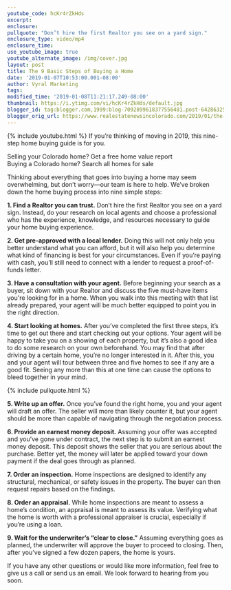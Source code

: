 ```yaml
---
youtube_code: hcKr4rZkHds
excerpt:
enclosure:
pullquote: "Don’t hire the first Realtor you see on a yard sign."
enclosure_type: video/mp4
enclosure_time:
use_youtube_image: true
youtube_alternate_image: /img/cover.jpg
layout: post
title: The 9 Basic Steps of Buying a Home
date: '2019-01-07T10:53:00.001-08:00'
author: Vyral Marketing
tags:
modified_time: '2019-01-08T11:21:17.249-08:00'
thumbnail: https://i.ytimg.com/vi/hcKr4rZkHds/default.jpg
blogger_id: tag:blogger.com,1999:blog-7092899618377556481.post-6428632579709934874
blogger_orig_url: https://www.realestatenewsincolorado.com/2019/01/the-9-basic-steps-of-buying-home.html
---
```

{% include youtube.html %}
If you’re thinking of moving in 2019, this nine-step home buying guide is for you.


Selling your Colorado home? Get a free home value report  
Buying a Colorado home? Search all homes for sale

Thinking about everything that goes into buying a home may seem overwhelming, but don’t worry—our team is here to help. We’ve broken down the home buying process into nine simple steps:

**1. Find a Realtor you can trust.** Don’t hire the first Realtor you see on a yard sign. Instead, do your research on local agents and choose a professional who has the experience, knowledge, and resources necessary to guide your home buying experience.


**2. Get pre-approved with a local lender.** Doing this will not only help you better understand what you can afford, but it will also help you determine what kind of financing is best for your circumstances. Even if you’re paying with cash, you’ll still need to connect with a lender to request a proof-of-funds letter.


**3. Have a consultation with your agent.** Before beginning your search as a buyer, sit down with your Realtor and discuss the five must-have items you're looking for in a home. When you walk into this meeting with that list already prepared, your agent will be much better equipped to point you in the right direction.


**4. Start looking at homes.** After you’ve completed the first three steps, it’s time to get out there and start checking out your options. Your agent will be happy to take you on a showing of each property, but it’s also a good idea to do some research on your own beforehand. You may find that after driving by a certain home, you’re no longer interested in it. After this, you and your agent will tour between three and five homes to see if any are a good fit. Seeing any more than this at one time can cause the options to bleed together in your mind.


{% include pullquote.html %}


**5. Write up an offer.** Once you’ve found the right home, you and your agent will draft an offer. The seller will more than likely counter it, but your agent should be more than capable of navigating through the negotiation process.


**6. Provide an earnest money deposit.** Assuming your offer was accepted and you’ve gone under contract, the next step is to submit an earnest money deposit. This deposit shows the seller that you are serious about the purchase. Better yet, the money will later be applied toward your down payment if the deal goes through as planned.


**7. Order an inspection.** Home inspections are designed to identify any structural, mechanical, or safety issues in the property. The buyer can then request repairs based on the findings.


**8. Order an appraisal.** While home inspections are meant to assess a home’s condition, an appraisal is meant to assess its value. Verifying what the home is worth with a professional appraiser is crucial, especially if you’re using a loan.


**9. Wait for the underwriter’s “clear to close.”** Assuming everything goes as planned, the underwriter will approve the buyer to proceed to closing. Then, after you’ve signed a few dozen papers, the home is yours.


If you have any other questions or would like more information, feel free to give us a call or send us an email. We look forward to hearing from you soon.

